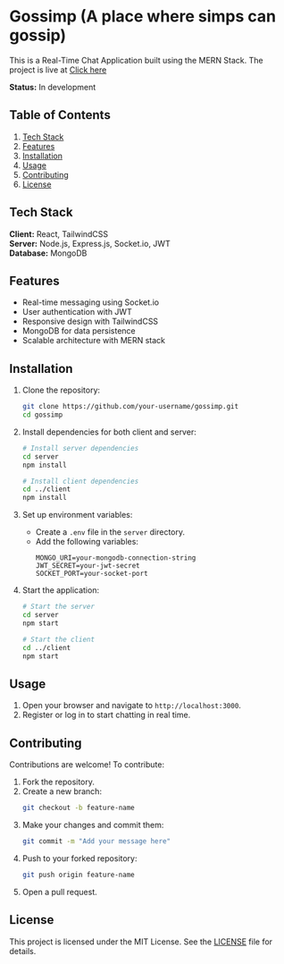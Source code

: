 # Gossimp (A place where simps can gossip)

This is a Real-Time Chat Application built using the MERN Stack.
The project is live at [Click here](https://gossimps.onrender.com)

**Status:** In development

## Table of Contents

1. [Tech Stack](#tech-stack)
2. [Features](#features)
3. [Installation](#installation)
4. [Usage](#usage)
5. [Contributing](#contributing)
6. [License](#license)

## Tech Stack

**Client:** React, TailwindCSS  
**Server:** Node.js, Express.js, Socket.io, JWT  
**Database:** MongoDB

## Features

- Real-time messaging using Socket.io
- User authentication with JWT
- Responsive design with TailwindCSS
- MongoDB for data persistence
- Scalable architecture with MERN stack

## Installation

1. Clone the repository:

   ```bash
   git clone https://github.com/your-username/gossimp.git
   cd gossimp
   ```

2. Install dependencies for both client and server:

   ```bash
   # Install server dependencies
   cd server
   npm install

   # Install client dependencies
   cd ../client
   npm install
   ```

3. Set up environment variables:

   - Create a `.env` file in the `server` directory.
   - Add the following variables:
     ```
     MONGO_URI=your-mongodb-connection-string
     JWT_SECRET=your-jwt-secret
     SOCKET_PORT=your-socket-port
     ```

4. Start the application:

   ```bash
   # Start the server
   cd server
   npm start

   # Start the client
   cd ../client
   npm start
   ```

## Usage

1. Open your browser and navigate to `http://localhost:3000`.
2. Register or log in to start chatting in real time.

## Contributing

Contributions are welcome! To contribute:

1. Fork the repository.
2. Create a new branch:
   ```bash
   git checkout -b feature-name
   ```
3. Make your changes and commit them:
   ```bash
   git commit -m "Add your message here"
   ```
4. Push to your forked repository:
   ```bash
   git push origin feature-name
   ```
5. Open a pull request.

## License

This project is licensed under the MIT License. See the [LICENSE](LICENSE) file for details.
